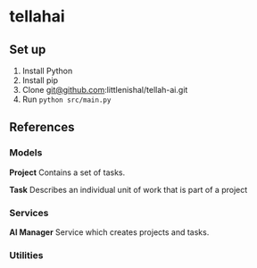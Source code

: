 # tellahai
## Set up
1. Install Python
2. Install pip
3. Clone git@github.com:littlenishal/tellah-ai.git
4. Run `python src/main.py`

## References

### Models
**Project**
Contains a set of tasks.

**Task**
Describes an individual unit of work that is part of a project

### Services
**AI Manager**
Service which creates projects and tasks.

### Utilities
